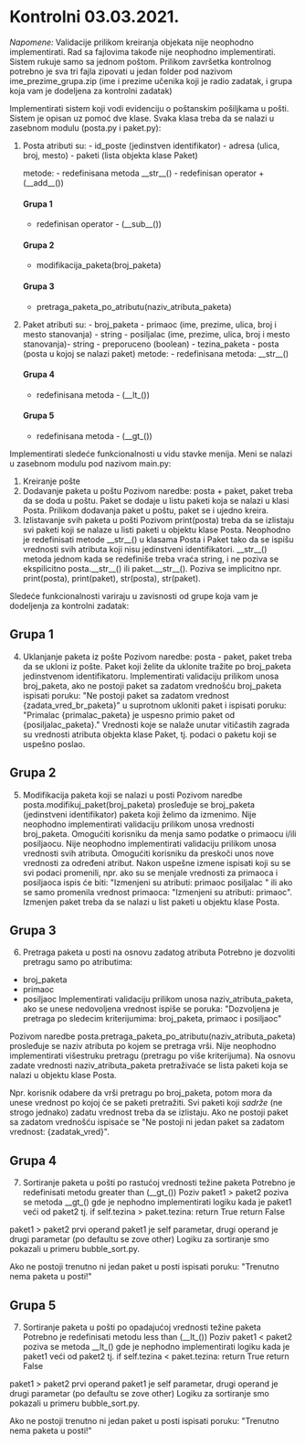
# Kontrolni 03.03.2021.
*Napomene:*
Validacije prilikom kreiranja objekata nije neophodno implementirati.
Rad sa fajlovima takođe nije neophodno implementirati.
Sistem rukuje samo sa jednom poštom.
Prilikom završetka kontrolnog potrebno je sva tri fajla zipovati u jedan folder pod nazivom ime_prezime_grupa.zip (ime i prezime učenika koji je radio zadatak, i grupa koja vam je dodeljena za kontrolni zadatak)

Implementirati sistem koji vodi evidenciju o poštanskim pošiljkama u pošti.
Sistem je opisan uz pomoć dve klase. Svaka klasa treba da se nalazi u zasebnom modulu (posta.py i paket.py): 
1. Posta 
	atributi su:
		- id_poste (jedinstven identifikator)
		- adresa (ulica, broj, mesto)
		- paketi (lista objekta klase Paket)
		
	metode:
		- redefinisana metoda \_\_str_\_()
		- redefinisan operator + (\_\_add_\_())
		
	#### Grupa 1
	- redefinisan operator - (\_\_sub\_\_())
	#### Grupa 2
	- modifikacija_paketa(broj_paketa)
	#### Grupa 3
	- pretraga_paketa_po_atributu(naziv_atributa_paketa)
		
2. Paket
	atributi su:
		- broj_paketa
		- primaoc (ime, prezime, ulica, broj i mesto stanovanja) - string
		- posiljalac (ime, prezime, ulica, broj i mesto stanovanja)- string
		- preporuceno (boolean)
		- tezina_paketa
		- posta (posta u kojoj se nalazi paket)
	metode:
		- redefinisana metoda: \_\_str_\_()
	#### Grupa 4
	- redefinisana metoda - (\_\_lt\_())
	#### Grupa 5
	- redefinisana metoda - (_\_gt\_())
		
Implementirati sledeće funkcionalnosti u vidu stavke menija. Meni se nalazi u zasebnom modulu pod nazivom main.py: 

1. Kreiranje pošte 
2. Dodavanje paketa u poštu
Pozivom naredbe: posta + paket, paket treba da se doda u poštu. Paket se dodaje u listu paketi koja se nalazi u klasi Posta.
Prilikom dodavanja paket u poštu, paket se i ujedno kreira.
3. Izlistavanje svih paketa u pošti
Pozivom print(posta) treba da se izlistaju svi paketi koji se nalaze u listi paketi u objektu klase Posta. 
Neophodno je redefinisati metode \_\_str_\_() u klasama Posta i Paket tako da se ispišu vrednosti svih atributa koji nisu jedinstveni identifikatori.
\_\_str_\_() metoda jednom kada se redefiniše treba vraća string, i ne poziva se ekspilicitno posta.\_\_str_\_() ili paket.\_\_str_\_(). Poziva se implicitno npr. print(posta), print(paket), str(posta), str(paket).

Sledeće funkcionalnosti variraju u zavisnosti od grupe koja vam je dodeljenja za kontrolni zadatak:
		
## Grupa 1

4. Uklanjanje paketa iz pošte
Pozivom naredbe: posta - paket, paket treba da se ukloni iz pošte. 
Paket koji želite da uklonite tražite po broj_paketa jedinstvenom identifikatoru.
Implementirati validaciju prilikom unosa broj_paketa, ako ne postoji paket sa zadatom vrednošću broj_paketa ispisati poruku: "Ne postoji paket sa zadatom vrednost {zadata_vred_br_paketa}" u suprotnom ukloniti paket i ispisati poruku: "Primalac {primalac_paketa} je uspesno primio paket od {posiljalac_paketa}."
Vrednosti koje se nalaže unutar vitičastih zagrada su vrednosti atributa objekta klase Paket, tj. podaci o paketu koji se uspešno poslao.

## Grupa 2 

5. Modifikacija paketa koji se nalazi u posti 
Pozivom naredbe posta.modifikuj_paket(broj_paketa) prosleđuje se broj_paketa (jedinstveni identifikator) paketa koji želimo da izmenimo. 
Nije neophodno implementirati validaciju prilikom unosa vrednosti broj_paketa. Omogućiti korisniku da menja samo podatke o primaocu i/ili posiljaocu. Nije neophodno implementirati validaciju prilikom unosa vrednosti svih atributa. Omogućiti korisniku da preskoči unos nove vrednosti za određeni atribut. Nakon uspešne izmene ispisati koji su se svi podaci promenili, npr. ako su se menjale vrednosti za primaoca i posiljaoca ispis će biti: "Izmenjeni su atributi: primaoc posiljalac " ili ako se samo promenila vrednost primaoca: "Izmenjeni su atributi: primaoc". Izmenjen paket treba da se nalazi u list paketi u objektu klase Posta.

## Grupa 3 

6. Pretraga paketa u posti na osnovu zadatog atributa
Potrebno je dozvoliti pretragu samo po atributima:
- broj_paketa
- primaoc
- posiljaoc
Implementirati validaciju prilikom unosa naziv_atributa_paketa, ako se unese nedovoljena vrednost ispiše se poruka: "Dozvoljena je pretraga po sledecim kriterijumima: broj_paketa, primaoc i posiljaoc"

Pozivom naredbe posta.pretraga_paketa_po_atributu(naziv_atributa_paketa) prosleđuje se naziv atributa po kojem se pretraga vrši. Nije neophodno implementirati višestruku pretragu (pretragu po više kriterijuma). Na osnovu zadate vrednosti naziv_atributa_paketa pretraživaće se lista paketi koja se nalazi u objektu klase Posta. 

Npr. korisnik odabere da vrši pretragu po broj_paketa, potom mora da unese vrednost po kojoj će se paketi pretražiti. Svi paketi koji *sadrže* (ne strogo jednako) zadatu vrednost treba da se izlistaju. Ako ne postoji paket sa zadatom vrednošću ispisaće se "Ne postoji ni jedan paket sa zadatom vrednost: {zadatak_vred}".

## Grupa 4 

7. Sortiranje paketa u pošti po rastućoj vrednosti težine paketa
Potrebno je redefinisati metodu greater than (_\_gt\_())
Poziv paket1 > paket2 poziva se metoda _\_gt\_() gde je nephodno implementirati logiku kada je paket1 veći od paket2 tj.
	if self.tezina > paket.tezina:
		return True
	return False

paket1 > paket2 prvi operand paket1 je self parametar, drugi operand je drugi parametar (po defaultu se zove other)
Logiku za sortiranje smo pokazali u primeru bubble_sort.py.

Ako ne postoji trenutno ni jedan paket u posti ispisati poruku: "Trenutno nema paketa u posti!"

## Grupa 5 

7. Sortiranje paketa u pošti po opadajućoj vrednosti težine paketa
Potrebno je redefinisati metodu less than (_\_lt\_())
Poziv paket1 < paket2 poziva se metoda _\_lt\_() gde je nephodno implementirati logiku kada je paket1 veći od paket2 tj.
	if self.tezina < paket.tezina:
		return True
	return False

paket1 > paket2 prvi operand paket1 je self parametar, drugi operand je drugi parametar (po defaultu se zove other)
Logiku za sortiranje smo pokazali u primeru bubble_sort.py.

Ako ne postoji trenutno ni jedan paket u posti ispisati poruku: "Trenutno nema paketa u posti!"
